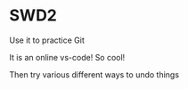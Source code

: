# SWD2
Use it to practice Git

It is an online vs-code! So cool!


Then try various different ways to undo things